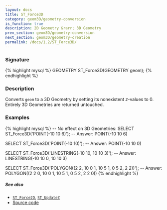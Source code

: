 ```yaml
---
layout: docs
title: ST_Force3D
category: geom3D/geometry-conversion
is_function: true
description: 2D Geometry &rarr; 3D Geometry
prev_section: geom3D/geometry-conversion
next_section: geom3D/geometry-creation
permalink: /docs/1.2/ST_Force3D/
---
```


### Signature

{% highlight mysql %}
GEOMETRY ST_Force3D(GEOMETRY geom);
{% endhighlight %}

### Description

Converts `geom` to a 3D Geometry by setting its nonexistent
*z*-values to 0.
Entirely 3D Geometries are returned untouched.

### Examples

{% highlight mysql %}
-- No effect on 3D Geometries:
SELECT ST_Force3D('POINT(-10 10 6)');
-- Answer:         POINT(-10 10 6)

SELECT ST_Force3D('POINT(-10 10)');
-- Answer:         POINT(-10 10 0)

SELECT ST_Force3D('LINESTRING(-10 10, 10 10 3)');
-- Answer:         LINESTRING(-10 10 0, 10 10 3)

SELECT ST_Force3D('POLYGON((2 2, 10 0 1, 10 5 1, 0 5 2, 2 2))');
-- Answer:         POLYGON((2 2 0, 10 0 1, 10 5 1, 0 5 2, 2 2 0))
{% endhighlight %}

##### See also

* [`ST_Force2D`](../ST_Force2D), [`ST_UpdateZ`](../ST_UpdateZ)
* <a href="https://github.com/orbisgis/h2gis/blob/master/h2spatial-ext/src/main/java/org/h2gis/h2spatialext/function/spatial/convert/ST_Force3D.java" target="_blank">Source code</a>
